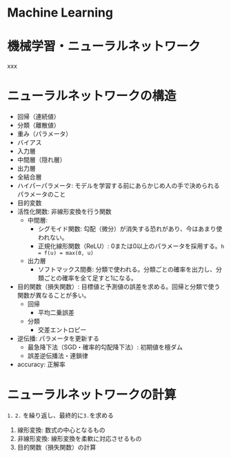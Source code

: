 
# Machine Learning

# 機械学習・ニューラルネットワーク

xxx

# ニューラルネットワークの構造

- 回帰（連続値）
- 分類（離散値）
- 重み（パラメータ）
- バイアス
- 入力層
- 中間層（隠れ層）
- 出力層
- 全結合層
- ハイパーパラメータ: モデルを学習する前にあらかじめ人の手で決められるパラメータのこと
- 目的変数
- 活性化関数: 非線形変換を行う関数
    - 中間層:
        - シグモイド関数: 勾配（微分）が消失する恐れがあり、今はあまり使われない。
        - 正規化線形関数（ReLU）: 0または0以上のパラメータを採用する。`h = f(u) = max(0, u)`
    - 出力層
        - ソフトマックス間奏: 分類で使われる。分類ごとの確率を出力し、分類ごとの確率を全て足すと1になる。
- 目的関数（損失関数）: 目標値と予測値の誤差を求める。回帰と分類で使う関数が異なることが多い。
    - 回帰
        - 平均二乗誤差
    - 分類
        - 交差エントロピー
- 逆伝播: パラメータを更新する
    - 最急降下法（SGD・確率的勾配降下法）: 初期値を檀ダム
    - 誤差逆伝播法・連鎖律
- accuracy: 正解率


# ニューラルネットワークの計算

`1.` `2.` を繰り返し、最終的に`3.`を求める

1. 線形変換: 数式の中心となるもの
2. 非線形変換: 線形変換を柔軟に対応させるもの
3. 目的関数（損失関数）の計算


